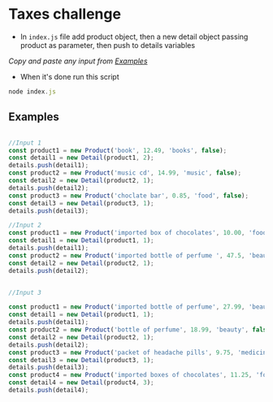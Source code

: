 # Taxes challenge

- In `index.js` file add product object, then a new detail object passing product as parameter, then push to details variables 

_Copy and paste any input from [Examples](#Examples)_

- When it's done run this script
```js 
node index.js
```

## Examples
```js

//Input 1
const product1 = new Product('book', 12.49, 'books', false);
const detail1 = new Detail(product1, 2);
details.push(detail1);
const product2 = new Product('music cd', 14.99, 'music', false);
const detail2 = new Detail(product2, 1);
details.push(detail2);
const product3 = new Product('choclate bar', 0.85, 'food', false);
const detail3 = new Detail(product3, 1);
details.push(detail3);

//Input 2
const product1 = new Product('imported box of chocolates', 10.00, 'food', true);
const detail1 = new Detail(product1, 1);
details.push(detail1);
const product2 = new Product('imported bottle of perfume ', 47.5, 'beauty', true);
const detail2 = new Detail(product2, 1);
details.push(detail2);


//Input 3

const product1 = new Product('imported bottle of perfume', 27.99, 'beauty', true);
const detail1 = new Detail(product1, 1);
details.push(detail1);
const product2 = new Product('bottle of perfume', 18.99, 'beauty', false);
const detail2 = new Detail(product2, 1);
details.push(detail2);
const product3 = new Product('packet of headache pills', 9.75, 'medicine', false);
const detail3 = new Detail(product3, 1);
details.push(detail3);
const product4 = new Product('imported boxes of chocolates', 11.25, 'food', true);
const detail4 = new Detail(product4, 3);
details.push(detail4);

```